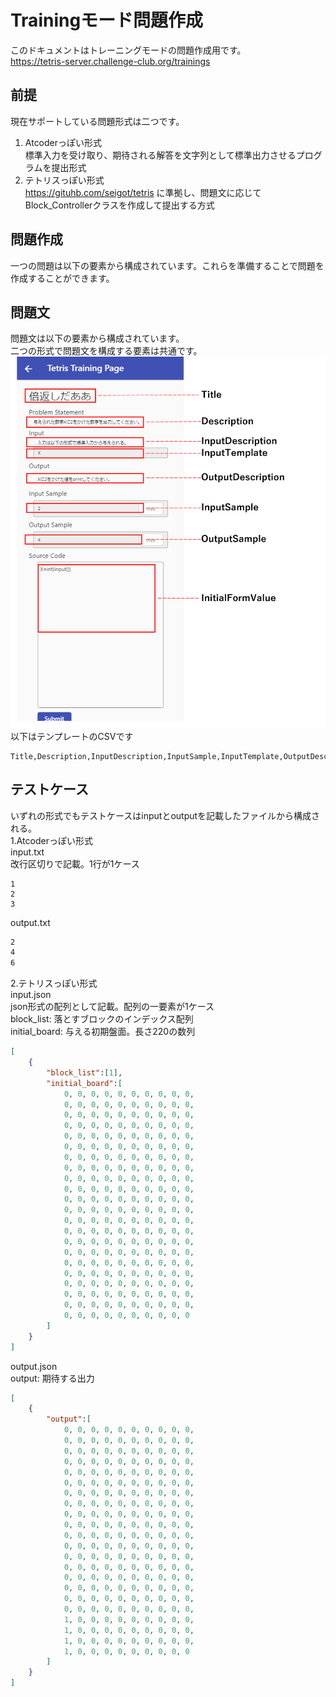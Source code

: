 # Trainingモード問題作成
このドキュメントはトレーニングモードの問題作成用です。  
https://tetris-server.challenge-club.org/trainings


## 前提
現在サポートしている問題形式は二つです。
1. Atcoderっぽい形式  
標準入力を受け取り、期待される解答を文字列として標準出力させるプログラムを提出形式  
2. テトリスっぽい形式  
https://gituhb.com/seigot/tetris に準拠し、問題文に応じてBlock_Controllerクラスを作成して提出する方式

## 問題作成
一つの問題は以下の要素から構成されています。これらを準備することで問題を作成することができます。

## 問題文  
問題文は以下の要素から構成されています。  
二つの形式で問題文を構成する要素は共通です。
![image](training_page_table.png)
以下はテンプレートのCSVです
```
Title,Description,InputDescription,InputSample,InputTemplate,OutputDescription,OutputSample

```

## テストケース
いずれの形式でもテストケースはinputとoutputを記載したファイルから構成される。  
1.Atcoderっぽい形式  
input.txt  
改行区切りで記載。1行が1ケース  
```
1
2
3
```
output.txt  
```txt:output.txt
2
4
6
```  

2.テトリスっぽい形式  
input.json  
json形式の配列として記載。配列の一要素が1ケース  
block_list: 落とすブロックのインデックス配列  
initial_board: 与える初期盤面。長さ220の数列 
```json:input.json
[
    {
        "block_list":[1],
        "initial_board":[
            0, 0, 0, 0, 0, 0, 0, 0, 0, 0,
            0, 0, 0, 0, 0, 0, 0, 0, 0, 0,
            0, 0, 0, 0, 0, 0, 0, 0, 0, 0,
            0, 0, 0, 0, 0, 0, 0, 0, 0, 0,
            0, 0, 0, 0, 0, 0, 0, 0, 0, 0,
            0, 0, 0, 0, 0, 0, 0, 0, 0, 0,
            0, 0, 0, 0, 0, 0, 0, 0, 0, 0,
            0, 0, 0, 0, 0, 0, 0, 0, 0, 0,
            0, 0, 0, 0, 0, 0, 0, 0, 0, 0,
            0, 0, 0, 0, 0, 0, 0, 0, 0, 0,
            0, 0, 0, 0, 0, 0, 0, 0, 0, 0,
            0, 0, 0, 0, 0, 0, 0, 0, 0, 0,
            0, 0, 0, 0, 0, 0, 0, 0, 0, 0,
            0, 0, 0, 0, 0, 0, 0, 0, 0, 0,
            0, 0, 0, 0, 0, 0, 0, 0, 0, 0,
            0, 0, 0, 0, 0, 0, 0, 0, 0, 0,
            0, 0, 0, 0, 0, 0, 0, 0, 0, 0,
            0, 0, 0, 0, 0, 0, 0, 0, 0, 0,
            0, 0, 0, 0, 0, 0, 0, 0, 0, 0,
            0, 0, 0, 0, 0, 0, 0, 0, 0, 0,
            0, 0, 0, 0, 0, 0, 0, 0, 0, 0,
            0, 0, 0, 0, 0, 0, 0, 0, 0, 0
        ]
    }
]
```
output.json  
output: 期待する出力
```json:output.json
[
    {
        "output":[
            0, 0, 0, 0, 0, 0, 0, 0, 0, 0,
            0, 0, 0, 0, 0, 0, 0, 0, 0, 0,
            0, 0, 0, 0, 0, 0, 0, 0, 0, 0,
            0, 0, 0, 0, 0, 0, 0, 0, 0, 0,
            0, 0, 0, 0, 0, 0, 0, 0, 0, 0,
            0, 0, 0, 0, 0, 0, 0, 0, 0, 0,
            0, 0, 0, 0, 0, 0, 0, 0, 0, 0,
            0, 0, 0, 0, 0, 0, 0, 0, 0, 0,
            0, 0, 0, 0, 0, 0, 0, 0, 0, 0,
            0, 0, 0, 0, 0, 0, 0, 0, 0, 0,
            0, 0, 0, 0, 0, 0, 0, 0, 0, 0,
            0, 0, 0, 0, 0, 0, 0, 0, 0, 0,
            0, 0, 0, 0, 0, 0, 0, 0, 0, 0,
            0, 0, 0, 0, 0, 0, 0, 0, 0, 0,
            0, 0, 0, 0, 0, 0, 0, 0, 0, 0,
            0, 0, 0, 0, 0, 0, 0, 0, 0, 0,
            0, 0, 0, 0, 0, 0, 0, 0, 0, 0,
            0, 0, 0, 0, 0, 0, 0, 0, 0, 0,
            1, 0, 0, 0, 0, 0, 0, 0, 0, 0,
            1, 0, 0, 0, 0, 0, 0, 0, 0, 0,
            1, 0, 0, 0, 0, 0, 0, 0, 0, 0,
            1, 0, 0, 0, 0, 0, 0, 0, 0, 0
        ]
    }
]
```